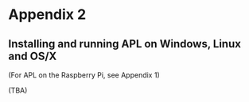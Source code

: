 # Appendix 2

## Installing and running APL on Windows, Linux and OS/X

(For APL on the Raspberry Pi, see Appendix 1)

(TBA)